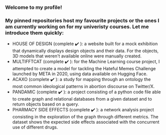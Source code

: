 ### Welcome to my profile!

### My pinned repositories host my favourite projects or the ones I am currently working on for my univeristy courses. Let me introduce them quickly:

 - HOUSE OF DESIGN (complete :heavy_check_mark: ): a website built for a mock exhibition that dynamically displays design objects and their data. For the objects, 3D models that weren't available online were manually created.
 - MULTIFFTCAT (complete ✔️ ): for the Machine Learning course project, I attempted to create a model for tackling the Hateful Memes Challenge launched by META in 2020, using data available on Hugging Face.
 - ACAXO (complete :heavy_check_mark: ): a study for mapping through an ontology the most common ideological patterns in abortion discourse on Twitter/X.
 - PANDAMIC (complete :heavy_check_mark: ): a project consisting of a python code file able to create graph and relational databases from a given dataset and to return objects based on a query.
 - PHARMACY SIDE EFFECTS (complete ✔️ ): a network analysis project consisting in the exploration of the graph through different metrics. The dataset shows the expected side effects associated with the concurrent use of different drugs. 
